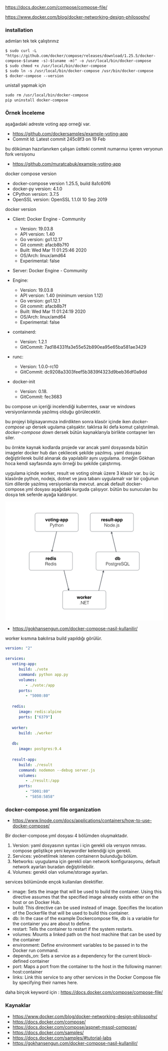 
https://docs.docker.com/compose/compose-file/

https://www.docker.com/blog/docker-networking-design-philosophy/

### installation


adımları tek tek çalıştırınız

```
$ sudo curl -L "https://github.com/docker/compose/releases/download/1.25.5/docker-compose-$(uname -s)-$(uname -m)" -o /usr/local/bin/docker-compose
$ sudo chmod +x /usr/local/bin/docker-compose
$ sudo ln -s /usr/local/bin/docker-compose /usr/bin/docker-compose
$ docker-compose --version
```

unistall yapmak için

```
sudo rm /usr/local/bin/docker-compose
pip uninstall docker-compose
```

### Örnek İnceleme
aşağaıdaki adreste voting app orneği var.

- https://github.com/dockersamples/example-voting-app
- Commit Id: Latest commit  245c8f3 on 19 Feb

bu döküman hazırlanırken çalışan üstteki commit numarınuı içeren veryonun fork versiyonu 
- https://github.com/muratcabuk/example-voting-app

docker compose version

- docker-compose version 1.25.5, build 8a1c60f6
- docker-py version: 4.1.0
- CPython version: 3.7.5
- OpenSSL version: OpenSSL 1.1.0l  10 Sep 2019

docker version

- Client: Docker Engine - Community
  - Version:           19.03.8
  - API version:       1.40
  - Go version:        go1.12.17
  - Git commit:        afacb8b7f0
  - Built:             Wed Mar 11 01:25:46 2020
  - OS/Arch:           linux/amd64
  - Experimental:      false

- Server: Docker Engine - Community
- Engine:
  - Version:          19.03.8
  - API version:      1.40 (minimum version 1.12)
  - Go version:       go1.12.1
  - Git commit:       afacb8b7f
  - Built:            Wed Mar 11 01:24:19 2020
  - OS/Arch:          linux/amd64
  - Experimental:     false
- containerd:
  - Version:          1.2.1
  - GitCommit:        7ad184331fa3e55e52b890ea95e65ba581ae3429
- runc:
  - Version:          1.0.0-rc10
  - GitCommit:        dc9208a3303feef5b3839f4323d9beb36df0a9dd
- docker-init
  - Version:          0.18.
  - GitCommit:        fec3683

bu compose un içeriği incelendiği kuberntes, swar ve windows versiyonlarınında yazılmış olduğu görülecektir.

bu projeyi bilgisayarımıza indirdikten sonra klasör içinde iken _docker-compose up_ dersek ugulama çalışaktır. taklırsa iki defa komut çalıştırılmalı.  _docker-compose down_ dersek bütün kaynaklarıyla birlikte contaşner lerı siler.

bu örnkte kaynak kodlarda projede var ancak yaml dosyasında bütün imageler docker hub dan çekliecek şekilde yazılmış. yaml dosyası değiştirilerek build alınarak da yapılabilir aynı uygulama.
örneğin Gökhan hoca kendi sayfasında aynı örneği bu şekilde çalıştırmış.

uygulama içinde worker, result ve voting olmak üzere 3 klasör var. bu üç klasörde python, nodejs, dotnet ve java tabanı uygulamalr var bir çoğunun tüm  dillerde yazılmış versiyonlarıda mevcut. ancak default docker-compose.yml dosyası aşağıdaki kurguda çalışıyor. bütün bu sunucuları bu dosya tek seferde ayağa kaldırıyor.

![vote app](files/voteapp.png)


- https://gokhansengun.com/docker-compose-nasil-kullanilir/

worker kısmına bakılırsa build yapıldığı görülür.

```yaml
version: "2"

services:
   voting-app:
      build: ./vote
      command: python app.py
      volumes:
         - ./vote:/app
      ports:
         - "5000:80"
     
   redis:
      image: redis:alpine
      ports: ["6379"]
         
   worker:
      build: ./worker
            
   db:
      image: postgres:9.4
    
   result-app:
      build: ./result
      command: nodemon --debug server.js
      volumes:
         - ./result:/app
      ports:
         - "5001:80"
         - "5858:5858"
```



### docker-compose.yml file organization

- https://www.linode.com/docs/applications/containers/how-to-use-docker-compose/

Bir docker-compose.yml dosyası 4 bölümden oluşmaktadır.

1. Version: yaml dosyasının syntax i için gerekli ola versyon nmrası. compose geliştikçe yeni keywordler kelendiği için gerekli.
2. Services: yeönetilmek istenen containerın bulunduğu bölüm.
3. Networks: uyugulama için gerekli olan network konfigurasyonu, default network ayarları buradan değiştirilebilir.
4. Volumes: gerekli olan volume/storage ayarları.

services bölümünde ençok kullanılan direktifler.

- image:	Sets the image that will be used to build the container. Using this directive assumes that the specified image already exists either on the host or on Docker Hub.
- build:	This directive can be used instead of image. Specifies the location of the Dockerfile that will be used to build this container.
- db:	In the case of the example Dockercompose file, db is a variable for the container you are about to define.
- restart:	Tells the container to restart if the system restarts.
- volumes:	Mounts a linked path on the host machine that can be used by the container
- environment:	Define environment variables to be passed in to the Docker run command.
- depends_on:	Sets a service as a dependency for the current block-defined container
- port:	Maps a port from the container to the host in the following manner: host:container
- links:	Link this service to any other services in the Docker Compose file by specifying their names here.

daha birçok keyword için : https://docs.docker.com/compose/compose-file/


### Kaynaklar
- https://www.docker.com/blog/docker-networking-design-philosophy/
- https://docs.docker.com/compose/
- https://docs.docker.com/compose/aspnet-mssql-compose/
- https://docs.docker.com/samples/
- https://docs.docker.com/samples/#tutorial-labs
- https://gokhansengun.com/docker-compose-nasil-kullanilir/